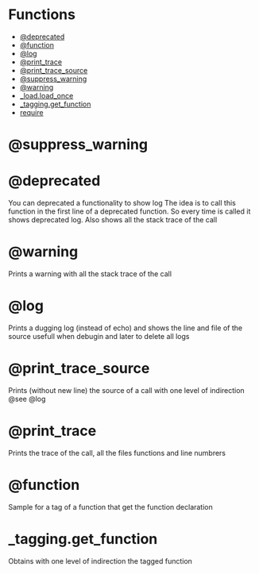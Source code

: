 # Functions
- [@deprecated](@deprecated)
- [@function](@function)
- [@log](@log)
- [@print_trace](@print_trace)
- [@print_trace_source](@print_trace_source)
- [@suppress_warning](@suppress_warning)
- [@warning](@warning)
- [_load.load_once](_load.load_once)
- [_tagging.get_function](_tagging.get_function)
- [require](require)
# @suppress_warning

# @deprecated
 You can deprecated a functionality to show log
 The idea is to call this function in the first 
 line of a deprecated function. So every time is
 called it shows deprecated log.
 Also shows all the stack trace of the call

# @warning
 Prints a warning with all the stack trace of the call

# @log
 Prints a dugging log (instead of echo)
 and shows the line and file of the source
 usefull when debugin and later to delete all
 logs

# @print_trace_source
 Prints (without new line) the source of a call
 with one level of indirection @see @log

# @print_trace
 Prints the trace of the call, all the files
 functions and line numbrers

# @function
 Sample for a tag of a function that get
 the function declaration

# _tagging.get_function
 Obtains with one level of indirection the
 tagged function

